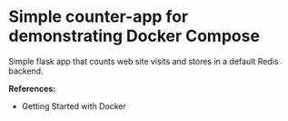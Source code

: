 # Simple counter-app for demonstrating Docker Compose
Simple flask app that counts web site visits and stores in a default Redis backend.

**References:**
- Getting Started with Docker 
